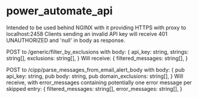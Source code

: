 # power_automate_api
Intended to be used behind NGINX with it providing HTTPS with proxy to localhost:2458
Clients sending an invalid API key will receive 401 UNAUTHORIZED and 'null' in body as response.

POST to /generic/filter_by_exclusions with body:
{
    api_key: string,
    strings: string[],
    exclusions: string[],
}
Will receive:
{
    filtered_messages: string[],
}

POST to /cipp/parse_messages_from_email_alert_body with body:
{
    pub api_key: string,
    pub body: string,
    pub domain_exclusions: string[],
}
Will receive, with error_messages containing potentially one error message per skipped entry:
{
    filtered_messages: string[],
    error_messages: string[],
}